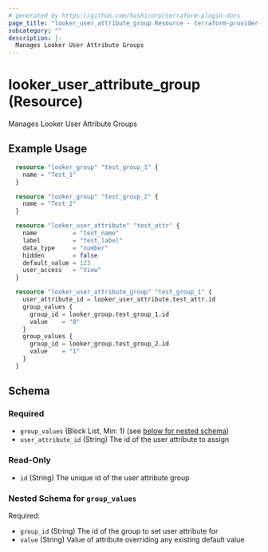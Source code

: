 ```yaml
---
# generated by https://github.com/hashicorp/terraform-plugin-docs
page_title: "looker_user_attribute_group Resource - terraform-provider-looker"
subcategory: ""
description: |-
  Manages Looker User Attribute Groups
---
```


# looker_user_attribute_group (Resource)

Manages Looker User Attribute Groups

## Example Usage

```terraform
  resource "looker_group" "test_group_1" {
    name = "Test_1"
  }

  resource "looker_group" "test_group_2" {
    name = "Test_2"
  }

  resource "looker_user_attribute" "test_attr" {
    name          = "test_name"
    label         = "test_label"
    data_type     = "number"
    hidden        = false
    default_value = 123
    user_access   = "View"
  }

  resource "looker_user_attribute_group" "test_group_1" {
    user_attribute_id = looker_user_attribute.test_attr.id
    group_values {
      group_id = looker_group.test_group_1.id
      value    = "0"
    }
    group_values {
      group_id = looker_group.test_group_2.id
      value    = "1"
    }
  }
```

<!-- schema generated by tfplugindocs -->

## Schema

### Required

- `group_values` (Block List, Min: 1) (see [below for nested schema](#nestedblock--group_values))
- `user_attribute_id` (String) The id of the user attribute to assign

### Read-Only

- `id` (String) The unique id of the user attribute group

<a id="nestedblock--group_values"></a>

### Nested Schema for `group_values`

Required:

- `group_id` (String) The id of the group to set user attribute for
- `value` (String) Value of attribute overriding any existing default value
